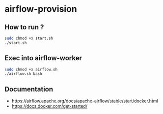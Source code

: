 # airflow-provision

## How to run ?

```bash
sudo chmod +x start.sh
./start.sh
```

## Exec into airflow-worker

```bash
sudo chmod +x airflow.sh
./airflow.sh bash
```
## Documentation

- https://airflow.apache.org/docs/apache-airflow/stable/start/docker.html
- https://docs.docker.com/get-started/
